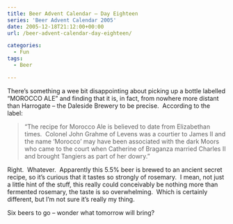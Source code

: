 ```yaml
---
title: Beer Advent Calendar – Day Eighteen
series: 'Beer Advent Calendar 2005'
date: 2005-12-18T21:12:00+00:00
url: /beer-advent-calendar-day-eighteen/

categories:
  - Fun
tags:
  - Beer

---
```

There’s something a wee bit disappointing about picking up a bottle labelled &#8220;MOROCCO ALE&#8221; and finding that it is, in fact, from nowhere more distant than Harrogate &#8211; the Daleside Brewery to be precise.  According to the label:

> &#8220;The recipe for Morocco Ale is believed to date from Elizabethan times.  Colonel John Grahme of Levens was a courtier to James II and the name &#8216;Morocco’ may have been associated with the dark Moors who came to the court when Catherine of Braganza married Charles II and brought Tangiers as part of her dowry.&#8221;

Right.  Whatever.  Apparently this 5.5% beer is brewed to an ancient secret recipe, so it’s curious that it tastes so strongly of rosemary.  I mean, not just a little hint of the stuff, this really could conceivably be nothing more than fermented rosemary, the taste is so overwhelming.  Which is certainly different, but I’m not sure it’s really my thing.

Six beers to go &#8211; wonder what tomorrow will bring?